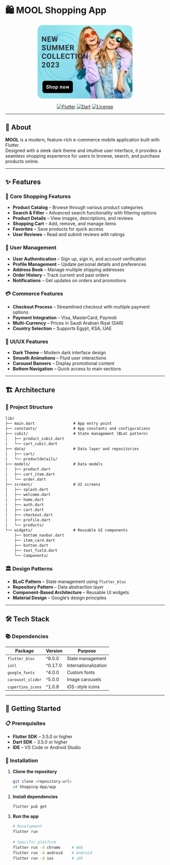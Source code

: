 # 🛍️ MOOL Shopping App

<div align="center">
  <img src="app/assets/home_feed.png" alt="MOOL Logo" width="300"/>
  
  [![Flutter](https://img.shields.io/badge/Flutter-3.5.0-blue.svg)](https://flutter.dev)
  [![Dart](https://img.shields.io/badge/Dart-3.5.0-blue.svg)](https://dart.dev)
  [![License](https://img.shields.io/badge/License-MIT-green.svg)](LICENSE)
</div>

---

## 📱 About

**MOOL** is a modern, feature-rich e-commerce mobile application built with Flutter.  
Designed with a sleek dark theme and intuitive user interface, it provides a seamless shopping experience for users to browse, search, and purchase products online.

---

## ✨ Features

### 🏪 Core Shopping Features
- **Product Catalog** – Browse through various product categories
- **Search & Filter** – Advanced search functionality with filtering options
- **Product Details** – View images, descriptions, and reviews
- **Shopping Cart** – Add, remove, and manage items
- **Favorites** – Save products for quick access
- **User Reviews** – Read and submit reviews with ratings

### 👤 User Management
- **User Authentication** – Sign up, sign in, and account verification
- **Profile Management** – Update personal details and preferences
- **Address Book** – Manage multiple shipping addresses
- **Order History** – Track current and past orders
- **Notifications** – Get updates on orders and promotions

### 💳 Commerce Features
- **Checkout Process** – Streamlined checkout with multiple payment options
- **Payment Integration** – Visa, MasterCard, Paymob
- **Multi-Currency** – Prices in Saudi Arabian Riyal (SAR)
- **Country Selection** – Supports Egypt, KSA, UAE

### 🎨 UI/UX Features
- **Dark Theme** – Modern dark interface design
- **Smooth Animations** – Fluid user interactions
- **Carousel Banners** – Display promotional content
- **Bottom Navigation** – Quick access to main sections

---

## 🏗️ Architecture

### 📁 Project Structure

```
lib/
├── main.dart                 # App entry point
├── constants/                # App constants and configurations
├── cubit/                    # State management (BLoC pattern)
│   ├── product_cubit.dart
│   └── cart_cubit.dart
├── data/                     # Data layer and repositories
│   ├── cart/
│   └── productdetails/
├── models/                   # Data models
│   ├── product.dart
│   ├── cart_item.dart
│   └── order.dart
├── screens/                  # UI screens
│   ├── splash.dart
│   ├── welcome.dart
│   ├── home.dart
│   ├── auth.dart
│   ├── cart.dart
│   ├── checkout.dart
│   ├── profile.dart
│   └── products/
└── widgets/                  # Reusable UI components
    ├── bottom_navbar.dart
    ├── item_card.dart
    ├── button.dart
    ├── text_field.dart
    └── Components/
```

### 🏛️ Design Patterns
- **BLoC Pattern** – State management using `flutter_bloc`
- **Repository Pattern** – Data abstraction layer
- **Component-Based Architecture** – Reusable UI widgets
- **Material Design** – Google’s design principles

---

## 🛠️ Tech Stack

### 📚 Dependencies

| Package             | Version   | Purpose                |
|---------------------|-----------|------------------------|
| `flutter_bloc`      | ^8.0.0    | State management       |
| `intl`              | ^0.17.0   | Internationalization   |
| `google_fonts`      | ^4.0.0    | Custom fonts           |
| `carousel_slider`   | ^5.0.0    | Image carousels        |
| `cupertino_icons`   | ^1.0.8    | iOS-style icons        |

---

## 🚀 Getting Started

### 📋 Prerequisites
- **Flutter SDK** – 3.5.0 or higher  
- **Dart SDK** – 3.5.0 or higher  
- **IDE** – VS Code or Android Studio  

### 🔧 Installation
1. **Clone the repository**
   ```bash
   git clone <repository-url>
   cd Shopping-App/app
   ```

2. **Install dependencies**
   ```bash
   flutter pub get
   ```

3. **Run the app**
   ```bash
   # Development
   flutter run
   
   # Specific platform
   flutter run -d chrome     # Web
   flutter run -d android    # Android
   flutter run -d ios        # iOS
   ```
